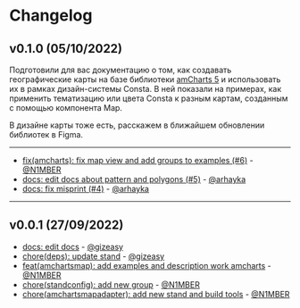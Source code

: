 # Changelog

## v0.1.0 (05/10/2022)
Подготовили для вас документацию о том, как создавать географические карты на базе библиотеки [amCharts 5](https://www.amcharts.com/javascript-maps/) и использовать их в рамках дизайн-системы Consta. В ней показали на примерах, как применить тематизацию или цвета Consta к разным картам, созданным с помощью компонента Map.

В дизайне карты тоже есть, расскажем в ближайшем обновлении библиотек в Figma.

---

- [fix(amcharts): fix map view and add groups to examples (#6)](https://github.com/consta-design-system/amcharts-map-examples/commit/458360d820fa34507dff140e04e8358f1447a0d3) - [@N1MBER](https://github.com/N1MBER)
- [docs: edit docs about pattern and polygons (#5)](https://github.com/consta-design-system/amcharts-map-examples/commit/d43c202f11625dbca8a9d620c3a4ca7e928674ba) - [@arhayka](https://github.com/arhayka)
- [docs: fix misprint (#4)](https://github.com/consta-design-system/amcharts-map-examples/commit/0078cc6af780df47879b5d6bb2cf502f43fbef2b) - [@arhayka](https://github.com/arhayka)

--------------------

## v0.0.1 (27/09/2022)
- [docs: edit docs](https://github.com/consta-design-system/amcharts-map-examples/commit/061a12bf5cb42125eccce3aafb88105aa9051a4f) - [@gizeasy](https://github.com/gizeasy)
- [chore(deps): update stand](https://github.com/consta-design-system/amcharts-map-examples/commit/b17eb0d4536ab00c8d17dae251d6357d2577b421) - [@gizeasy](https://github.com/gizeasy)
- [feat(amchartsmap): add examples and description work amcharts](https://github.com/consta-design-system/amcharts-map-examples/commit/727be48b98611bca870b0d0c7813cec3c06c6c70) - [@N1MBER](https://github.com/N1MBER)
- [chore(standconfig): add new group](https://github.com/consta-design-system/amcharts-map-examples/commit/1578dfd34f32586e2d8611c60ff3847bee43b208) - [@N1MBER](https://github.com/N1MBER)
- [chore(amchartsmapadapter): add new stand and build tools](https://github.com/consta-design-system/amcharts-map-examples/commit/d364776594e8a9a214bef276a8fa8b9c8dc42eb5) - [@N1MBER](https://github.com/N1MBER)
